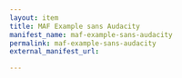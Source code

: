 ```yaml
---
layout: item
title: MAF Example sans Audacity
manifest_name: maf-example-sans-audacity
permalink: maf-example-sans-audacity
external_manifest_url: 

---
```

<!-- Add an essay or interpretive material below this line,
using HTML or markdown.  Do not modify this file above this line -->
